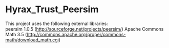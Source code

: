# Hyrax_Trust_Peersim

This project uses the following external libraries: <br/>
  peersim 1.0.5 (http://sourceforge.net/projects/peersim/)
  Apache Commons Math 3.5 (http://commons.apache.org/proper/commons-math/download_math.cgi)
